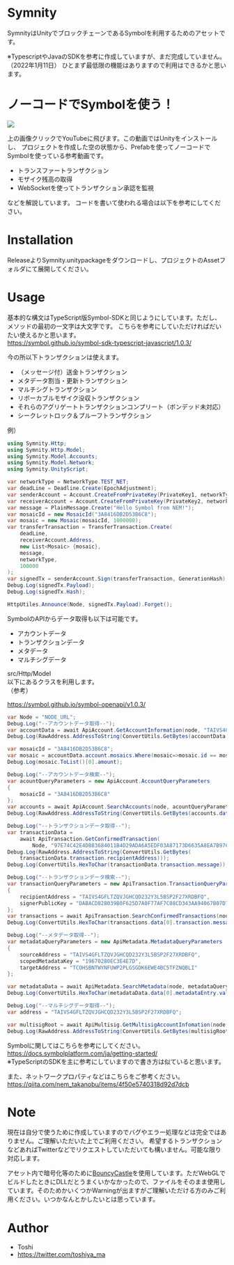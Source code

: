 # Symnity
SymnityはUnityでブロックチェーンであるSymbolを利用するためのアセットです。

※TypescriptやJavaのSDKを参考に作成していますが、まだ完成していません。（2022年1月11日）
ひとまず最低限の機能はありますので利用はできるかと思います。

# ノーコードでSymbolを使う！
[![](https://img.youtube.com/vi/hcj6HXw9-OQ/0.jpg)](https://www.youtube.com/watch?v=hcj6HXw9-OQ)

上の画像クリックでYouTubeに飛びます。この動画ではUnityをインストールし、
プロジェクトを作成した空の状態から、Prefabを使ってノーコードでSymbolを使っている参考動画です。

* トランスファートランザクション
* モザイク残高の取得
* WebSocketを使ってトランザクション承認を監視

などを解説しています。
コードを書いて使われる場合は以下を参考にしてください。

# Installation
ReleaseよりSymnity.unitypackageをダウンロードし、プロジェクトのAssetフォルダにて展開してください。

# Usage
基本的な構文はTypeScript版Symbol-SDKと同じようにしています。ただし、メソッドの最初の一文字は大文字です。
こちらを参考にしていただければだいたい使えるかと思います。<br>
https://symbol.github.io/symbol-sdk-typescript-javascript/1.0.3/

今の所以下トランザクションは使えます。
* （メッセージ付）送金トランザクション
* メタデータ割当・更新トランザクション
* マルチシグトランザクション
* リボーカブルモザイク没収トランザクション
* それらのアグリゲートトランザクションコンプリート（ボンデッド未対応）
* シークレットロック＆プルーフトランザクション

例）
```c#
using Symnity.Http;
using Symnity.Http.Model;
using Symnity.Model.Accounts;
using Symnity.Model.Network;
using Symnity.UnityScript;

var networkType = NetworkType.TEST_NET;
var deadLine = Deadline.Create(EpochAdjustment);
var senderAccount = Account.CreateFromPrivateKey(PrivateKey1, networkType);
var receiverAccount = Account.CreateFromPrivateKey(PrivateKey2, networkType);
var message = PlainMessage.Create("Hello Symbol from NEM!");
var mosaicId = new MosaicId("3A8416DB2D53B6C8");
var mosaic = new Mosaic(mosaicId, 1000000);
var transferTransaction = TransferTransaction.Create(
    deadLine,
    receiverAccount.Address,
    new List<Mosaic> {mosaic},
    message,
    networkType,
    100000
);
var signedTx = senderAccount.Sign(transferTransaction, GenerationHash);
Debug.Log(signedTx.Payload);
Debug.Log(signedTx.Hash);

HttpUtiles.Announce(Node, signedTx.Payload).Forget();
```

SymbolのAPIからデータ取得も以下は可能です。
* アカウントデータ
* トランザクションデータ
* メタデータ
* マルチシグデータ

src/Http/Model<br>
以下にあるクラスを利用します。<br>
（参考）

https://symbol.github.io/symbol-openapi/v1.0.3/


```c#
var Node = "NODE_URL";
Debug.Log("--アカウントデータ取得--");
var accountData = await ApiAccount.GetAccountInformation(node, "TAIVS4GFLTZQVJGHCQD232Y3L5BSP2F27XRDBFQ");
Debug.Log(RawAddress.AddressToString(ConvertUtils.GetBytes(accountData.account.address)));

var mosaicId = "3A8416DB2D53B6C8";
var mosaic = accountData.account.mosaics.Where(mosaic=>mosaic.id == mosaicId);
Debug.Log(mosaic.ToList()[0].amount);

Debug.Log("--アカウントデータ検索--");
var acountQueryParameters = new ApiAccount.AccountQueryParameters
{
    mosaicId = "3A8416DB2D53B6C8"
};
var accounts = await ApiAccount.SearchAccounts(node, acountQueryParameters);
Debug.Log(RawAddress.AddressToString(ConvertUtils.GetBytes(accounts.data[0].account.address)));

Debug.Log("--トランザクションデータ取得--");
var transactionData =
    await ApiTransaction.GetConfirmedTransaction(
        Node, "97E74C42E4DB83684011B4D29ADA6A5EDF03A87173D6635A8EA7B97CA6988088");
Debug.Log(RawAddress.AddressToString(ConvertUtils.GetBytes(
    transactionData.transaction.recipientAddress)));
Debug.Log(ConvertUtils.HexToChar(transactionData.transaction.message));

Debug.Log("--トランザクションデータ検索--");
var transactionQueryParameters = new ApiTransaction.TransactionQueryParameters
{
    recipientAddress = "TAIVS4GFLTZQVJGHCQD232Y3L5BSP2F27XRDBFQ",
    signerPublicKey = "DABACD828039B0F625D7A0F77AF7C08CD343AA94067B07D7C9A8DE7AA99BDEB2"
};
var transactions = await ApiTransaction.SearchConfirmedTransactions(node, transactionQueryParameters);
Debug.Log(ConvertUtils.HexToChar(transactions.data[0].transaction.message));

Debug.Log("--メタデータ取得--");
var metadataQueryParameters = new ApiMetadata.MetadataQueryParameters
{
    sourceAddress = "TAIVS4GFLTZQVJGHCQD232Y3L5BSP2F27XRDBFQ",
    scopedMetadataKey = "19670280EC3E4E7D",
    targetAddress = "TCOHSBNTWYNFUWP2PLGSGDK6EWE4BC5TFZNQBLI"
};

var metadataData = await ApiMetadata.SearchMetadata(node, metadataQueryParameters);
Debug.Log(ConvertUtils.HexToChar(metadataData.data[0].metadataEntry.value));

Debug.Log("--マルチシグデータ取得--");
var address = "TAIVS4GFLTZQVJGHCQD232Y3L5BSP2F27XRDBFQ";

var multisigRoot = await ApiMultisig.GetMultisigAccountInfomation(node, address);
Debug.Log(RawAddress.AddressToString(ConvertUtils.GetBytes(multisigRoot.multisig.multisigAddresses[0])));

```

Symbolに関してはこちらを参考にしてください。<br>
https://docs.symbolplatform.com/ja/getting-started/ <br>
※TypeScriptのSDKを主に参考にしていますので書き方は似ていると思います。

また、ネットワークプロパティなどはこちらをご参考ください。<br>
https://qiita.com/nem_takanobu/items/4f50e5740318d92d7dcb


# Note

現在は自分で使うために作成していますのでバグやエラー処理などは完全ではありません。ご理解いただいた上でご利用ください。
希望するトランザクションなどあればTwitterなどでリクエストしていただいても構いません。可能な限り対応します。

アセット内で暗号化等のために<a href="https://www.bouncycastle.org/">BouncyCastle</a>を使用しています。ただWebGLでビルドしたときにDLLだとうまくいかなかったので、ファイルをそのまま使用しています。そのためかいくつかWarningが出ますがご理解いただける方のみご利用ください。いつかなんとかしたいとは思っています。

# Author

* Toshi
* https://twitter.com/toshiya_ma
